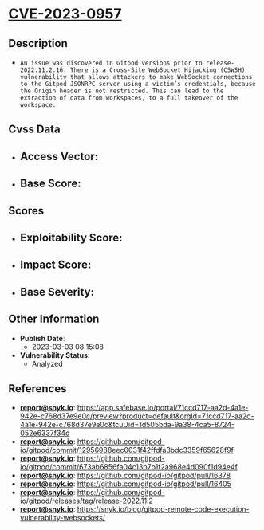 
# [CVE-2023-0957](https://app.safebase.io/portal/71ccd717-aa2d-4a1e-942e-c768d37e9e0c/preview?product=default&orgId=71ccd717-aa2d-4a1e-942e-c768d37e9e0c&tcuUid=1d505bda-9a38-4ca5-8724-052e6337f34d)

## Description

- `An issue was discovered in Gitpod versions prior to release-2022.11.2.16. There is a Cross-Site WebSocket Hijacking (CSWSH) vulnerability that allows attackers to make WebSocket connections to the Gitpod JSONRPC server using a victim’s credentials, because the Origin header is not restricted. This can lead to the extraction of data from workspaces, to a full takeover of the workspace.`

## Cvss Data

- **Access Vector**:
  - 
- **Base Score**:
  - 

## Scores

- **Exploitability Score**:
  - 
- **Impact Score**:
  - 
- **Base Severity**:
  - 

## Other Information

- **Publish Date**:
  - 2023-03-03 08:15:08
- **Vulnerability Status**:
  - Analyzed

## References

- **report@snyk.io**: https://app.safebase.io/portal/71ccd717-aa2d-4a1e-942e-c768d37e9e0c/preview?product=default&orgId=71ccd717-aa2d-4a1e-942e-c768d37e9e0c&tcuUid=1d505bda-9a38-4ca5-8724-052e6337f34d
- **report@snyk.io**: https://github.com/gitpod-io/gitpod/commit/12956988eec0031f42ffdfa3bdc3359f65628f9f
- **report@snyk.io**: https://github.com/gitpod-io/gitpod/commit/673ab6856fa04c13b7b1f2a968e4d090f1d94e4f
- **report@snyk.io**: https://github.com/gitpod-io/gitpod/pull/16378
- **report@snyk.io**: https://github.com/gitpod-io/gitpod/pull/16405
- **report@snyk.io**: https://github.com/gitpod-io/gitpod/releases/tag/release-2022.11.2
- **report@snyk.io**: https://snyk.io/blog/gitpod-remote-code-execution-vulnerability-websockets/
